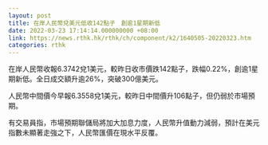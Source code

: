 ```yaml
---
layout: post
title: 在岸人民幣兌美元低收142點子　創逾1星期新低
date: 2022-03-23 17:14:14.000000000 +08:00
link: https://news.rthk.hk/rthk/ch/component/k2/1640505-20220323.htm
categories: rthk
---
```


在岸人民幣收報6.3742兌1美元，較昨日收市價跌142點子，跌幅0.22%，創逾1星期新低。全日成交額升逾26%，突破300億美元。

人民幣中間價今早報6.3558兌1美元，較昨日中間價升106點子，但仍弱於市場預期。

有交易員指，市場預期聯儲局將加大加息力度，人民幣升值動力減弱，預計在美元指數未顯著走強之下，人民幣匯價在現水平反覆。
